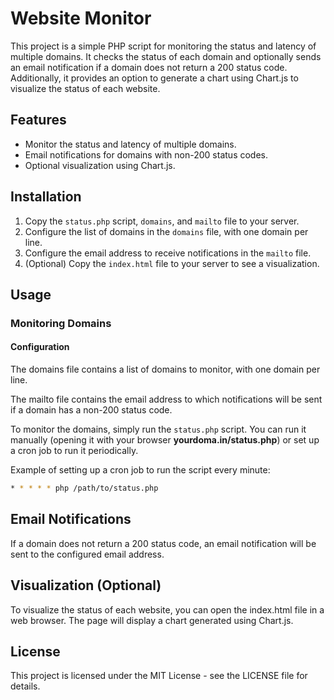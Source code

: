 # Website Monitor

This project is a simple PHP script for monitoring the status and latency of multiple domains. It checks the status of each domain and optionally sends an email notification if a domain does not return a 200 status code. Additionally, it provides an option to generate a chart using Chart.js to visualize the status of each website.

## Features

- Monitor the status and latency of multiple domains.
- Email notifications for domains with non-200 status codes.
- Optional visualization using Chart.js.

## Installation

1. Copy the `status.php` script, `domains`, and `mailto` file to your server.
2. Configure the list of domains in the `domains` file, with one domain per line.
3. Configure the email address to receive notifications in the `mailto` file.
4. (Optional) Copy the `index.html` file to your server to see a visualization.

## Usage

### Monitoring Domains

#### Configuration
The domains file contains a list of domains to monitor, with one domain per line.

The mailto file contains the email address to which notifications will be sent if a domain has a non-200 status code.

To monitor the domains, simply run the `status.php` script. 
You can run it manually (opening it with your browser **yourdoma.in/status.php**) or set up a cron job to run it periodically.

Example of setting up a cron job to run the script every minute:
```bash
* * * * * php /path/to/status.php
```

## Email Notifications
If a domain does not return a 200 status code, an email notification will be sent to the configured email address.

## Visualization (Optional)
To visualize the status of each website, you can open the index.html file in a web browser. The page will display a chart generated using Chart.js.

## License
This project is licensed under the MIT License - see the LICENSE file for details.